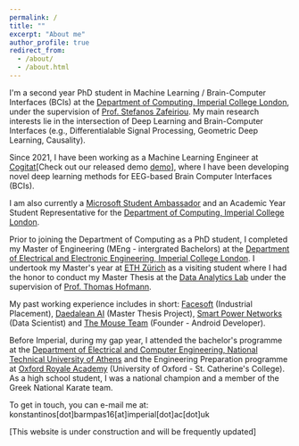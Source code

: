 ```yaml
---
permalink: /
title: ""
excerpt: "About me"
author_profile: true
redirect_from: 
  - /about/
  - /about.html
---
```


I'm a second year PhD student in Machine Learning / Brain-Computer Interfaces (BCIs) at the [Department of Computing, Imperial College London](https://www.imperial.ac.uk/computing), under the supervision of [Prof. Stefanos Zafeiriou](https://wp.doc.ic.ac.uk/szafeiri/). My main research interests lie in the intersection of Deep Learning and Brain-Computer Interfaces (e.g., Differentialable Signal Processing, Geometric Deep Learning, Causality).  

Since 2021, I have been working as a Machine Learning Engineer at [Cogitat](https://cogitat.io)[Check out our released demo [demo](https://www.youtube.com/watch?v=W5t4QbBLJeo&t=15s)], where I have been developing novel deep learning methods for EEG-based Brain Computer Interfaces (BCIs).

I am also currently a [Microsoft Student Ambassador](https://studentambassadors.microsoft.com/en-US/profile/106866) and an Academic Year Student Representative for the [Department of Computing, Imperial College London](https://www.imperial.ac.uk/computing).

Prior to joining the Department of Computing as a PhD student, I completed my Master of Engineering (MEng - intergrated Bachelors) at the [Department of Electrical and Electronic Engineering, Imperial College London](https://www.imperial.ac.uk/electrical-engineering/). I undertook my Master's year at [ETH Zürich](https://www.ethz.ch/de.html) as a visiting student where I had the honor to conduct my Master Thesis at the [Data Analytics Lab](http://www.da.inf.ethz.ch) under the supervision of [Prof. Thomas Hofmann](https://inf.ethz.ch/people/person-detail.hofmann.html). 

My past working experience includes in short: [Facesoft](https://www.linkedin.com/company/facesoftltd/about/) (Industrial Placement), [Daedalean AI](https://daedalean.ai) (Master Thesis Project), [Smart Power Networks](https://smpnetworks.com) (Data Scientist) and [The Mouse Team](https://themouseteam.github.io) (Founder - Android Developer).

Before Imperial, during my gap year, I attended the bachelor's programme at the [Department of Electrical and Computer Engineering, National Technical University of Athens](https://www.ece.ntua.gr/gr) and the Engineering Preparation programme at [Oxford Royale Academy](https://www.oxford-royale.com) (University of Oxford - St. Catherine's College). As a high school student, I was a national champion and a member of the Greek National Karate team.

To get in touch, you can e-mail me at: konstantinos[dot]barmpas16[at]imperial[dot]ac[dot]uk

[This website is under construction and will be frequently updated]
